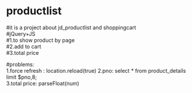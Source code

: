 # productlist

#it is a project about jd_productlist and shoppingcart  
#jQuery+JS   
#1.to show product by page  
#2.add to cart  
#3.total price  

#problems:  
1.force refresh : location.reload(true) 
2.pno: select * from product_details limit $pno,8;  
3.total price: parseFloat(num)  
